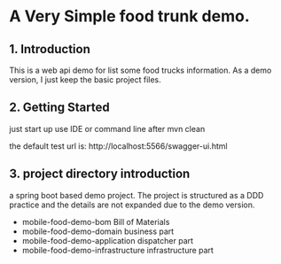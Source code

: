 # A Very Simple food trunk demo.

## 1. Introduction

This is a web api demo for list some food trucks information.
As a demo version, I just keep the basic project files.

## 2. Getting Started 
just start up use IDE or command line
after mvn clean

the default test url is: http://localhost:5566/swagger-ui.html

## 3. project directory introduction
a spring boot based demo project.
The project is structured as a DDD practice and the details are not expanded due to the demo version.

- mobile-food-demo-bom Bill of Materials
- mobile-food-demo-domain business part
- mobile-food-demo-application dispatcher part
- mobile-food-demo-infrastructure infrastructure part